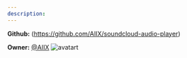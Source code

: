 ```yaml
---
description: 
---
```



**Github:** (https://github.com/AIIX/soundcloud-audio-player)

**Owner:** [@AIIX](https://github.com/AIIX) ![avatart](https://avatars3.githubusercontent.com/u/19663666?v=4)

